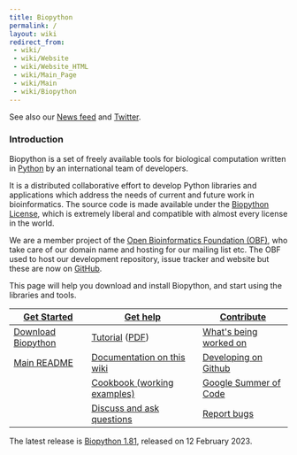 ```yaml
---
title: Biopython
permalink: /
layout: wiki
redirect_from:
 - wiki/
 - wiki/Website
 - wiki/Website_HTML
 - wiki/Main_Page
 - wiki/Main
 - wiki/Biopython
---
```


See also our
[News feed](http://www.open-bio.org/category/biopython/)
and [Twitter](https://twitter.com/biopython).

### Introduction

Biopython is a set of freely available tools for biological computation
written in [Python](http://www.python.org) by an international team of
developers.

It is a distributed collaborative effort to develop Python libraries and
applications which address the needs of current and future work in
bioinformatics. The source code is made available under the [Biopython
License](https://github.com/biopython/biopython/blob/master/LICENSE.rst), which is extremely
liberal and compatible with almost every license in the world.

We are a member project of the
[Open Bioinformatics Foundation (OBF)](http://open-bio.org),
who take care of our domain name and hosting for our mailing list etc.
The OBF used to host our development repository, issue tracker and
website but these are now on [GitHub](https://github.com/biopython).

This page will help you download and install Biopython, and start using
the libraries and tools.

| [Get Started](wiki/Getting_Started "wikilink")                                                                                                      | [ Get help](wiki/Documentation "wikilink")                                                                                           | [ Contribute](wiki/Contributing "wikilink")                                                                                        |
|------------------------------------------------------------------------------------------------------------------------------------------------|---------------------------------------------------------------------------------------------------------------------------------|-------------------------------------------------------------------------------------------------------------------------------|
| [ Download Biopython](wiki/Download "wikilink")                                                                                                     | [Tutorial](https://biopython.org/DIST/docs/tutorial/Tutorial.html) ([PDF](https://biopython.org/DIST/docs/tutorial/Tutorial.pdf)) | [ What's being worked on](wiki/Active_projects "wikilink")                                                                         |
| [Main README](https://github.com/biopython/biopython/blob/master/README.rst) | [ Documentation on this wiki](wiki/Category%3AWiki_Documentation "wikilink")                                                         | [ Developing on Github ](wiki/GitUsage "wikilink")                                                                                 |
|                                                                                                                                                | [ Cookbook (working examples)](wiki/Category%3ACookbook "wikilink")                                                                  | [Google Summer of Code](wiki/Google_Summer_of_Code "wikilink")                                                                     |
|                                                                                                                                                | [ Discuss and ask questions](wiki/Mailing_lists "wikilink")                                                                          | [Report bugs](https://github.com/biopython/biopython/issues) |

The latest release is [Biopython 1.81](wiki/Download "wikilink"), released on
12 February 2023.
